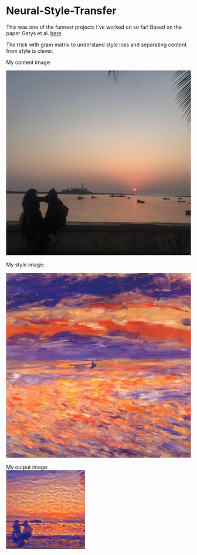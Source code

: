 # Neural-Style-Transfer
This was one of the funnest projects I've worked on so far! 
Based on the paper Gatys et al. [here](https://arxiv.org/pdf/1508.06576.pdf)

The trick with gram matrix to understand style loss and separating content from style is clever.

My content image: <br />

![content](https://github.com/vidyawantstobattle/Neural-Style-Transfer/blob/main/images/mumbai_sunset.jpeg)

My style image: <br />

![style](https://github.com/vidyawantstobattle/Neural-Style-Transfer/blob/main/images/renoir.jpg)


My output image: <br />
![output](https://github.com/vidyawantstobattle/Neural-Style-Transfer/blob/main/images/sunset_renoir.png)
